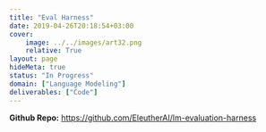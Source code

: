 ```yaml
---
title: "Eval Harness"
date: 2019-04-26T20:18:54+03:00
cover:
    image: ../../images/art32.png
    relative: True
layout: page
hideMeta: true 
status: "In Progress"
domain: ["Language Modeling"]
deliverables: ["Code"]
---
```


**Github Repo:** https://github.com/EleutherAI/lm-evaluation-harness